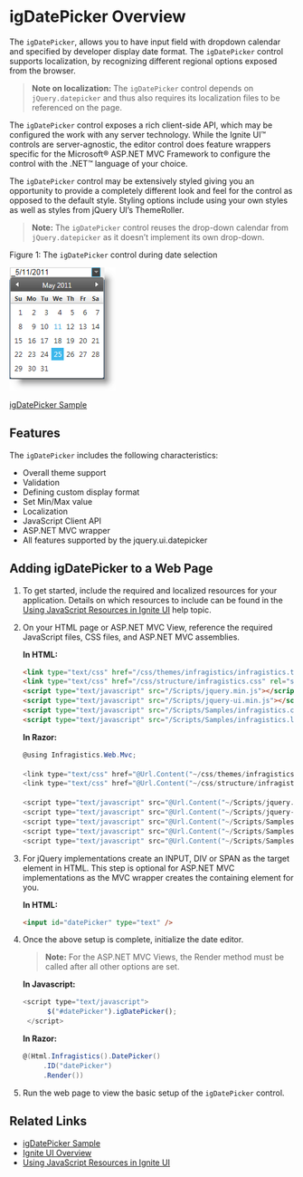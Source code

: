 ﻿<!--
|metadata|
{
    "fileName": "igdatepicker-overview",
    "controlName": "igDatePicker",
    "tags": ["Editing","Getting Started"]
}
|metadata|
-->

# igDatePicker Overview


The `igDatePicker`, allows you to have input field with dropdown calendar and specified by developer display date format. The `igDatePicker` control supports localization, by recognizing different regional options exposed from the browser.

> **Note on localization:** The `igDatePicker` control depends on `jQuery.datepicker` and thus also requires its localization files to be referenced on the page.

The `igDatePicker` control exposes a rich client-side API, which may be configured the work with any server technology. While the Ignite UI™ controls are server-agnostic, the editor control does feature wrappers specific for the Microsoft® ASP.NET MVC Framework to configure the control with the .NET™ language of your choice.

The `igDatePicker` control may be extensively styled giving you an opportunity to provide a completely different look and feel for the control as opposed to the default style. Styling options include using your own styles as well as styles from jQuery UI’s ThemeRoller.

> **Note:** The `igDatePicker` control reuses the drop-down calendar from `jQuery.datepicker` as it doesn’t implement its own drop-down.

Figure 1: The `igDatePicker` control during date selection

![](images/igDatePicker_Overview_Pic1.png)

[igDatePicker Sample](%%SamplesUrl%%/date-picker/basic-usage)

## Features

The `igDatePicker` includes the following characteristics:

-   Overall theme support
-   Validation
-   Defining custom display format
-   Set Min/Max value
-   Localization
-   JavaScript Client API
-   ASP.NET MVC wrapper
-   All features supported by the jquery.ui.datepicker


## Adding igDatePicker to a Web Page

1.  To get started, include the required and localized resources for your application. Details on which resources to include can be found in the [Using JavaScript Resources in Ignite UI](Deployment-Guide-JavaScript-Resources.html) help topic.
2.  On your HTML page or ASP.NET MVC View, reference the required JavaScript files, CSS files, and ASP.NET MVC assemblies.

    **In HTML:**

    ```html
    <link type="text/css" href="/css/themes/infragistics/infragistics.theme.css" rel="stylesheet" />
    <link type="text/css" href="/css/structure/infragistics.css" rel="stylesheet" />
    <script type="text/javascript" src="/Scripts/jquery.min.js"></script>
    <script type="text/javascript" src="/Scripts/jquery-ui.min.js"></script>
    <script type="text/javascript" src="/Scripts/Samples/infragistics.core.js"></script>
	<script type="text/javascript" src="/Scripts/Samples/infragistics.lob.js"></script>
    ```

    **In Razor:**

    ```csharp
    @using Infragistics.Web.Mvc;

    <link type="text/css" href="@Url.Content("~/css/themes/infragistics/infragistics.theme.css")" rel="stylesheet" />
    <link type="text/css" href="@Url.Content("~/css/structure/infragistics.css")" rel="stylesheet" />

    <script type="text/javascript" src="@Url.Content("~/Scripts/jquery.min.js")"></script>
    <script type="text/javascript" src="@Url.Content("~/Scripts/jquery-ui.min.js")"></script>
    <script type="text/javascript" src="@Url.Content("~/Scripts/Samples/infragistics.core.js")"></script>
	<script type="text/javascript" src="@Url.Content("~/Scripts/Samples/infragistics.lob.js")"></script>
    <script type="text/javascript" src="@Url.Content("~/Scripts/Samples/modules/i18n/regional/infragistics.ui.regional-en.js")"></script>
    ```

3.  For jQuery implementations create an INPUT, DIV or SPAN as the target element in HTML. This step is optional for ASP.NET MVC implementations as the MVC wrapper creates the containing element for you.

    **In HTML:**

    ```html
    <input id="datePicker" type="text" />
    ```

4.  Once the above setup is complete, initialize the date editor.

    > **Note:** For the ASP.NET MVC Views, the Render method must be called after all other options are set.

    **In Javascript:**

    ```js
    <script type="text/javascript">
          $("#datePicker").igDatePicker();
     </script>
    ```

    **In Razor:**

    ```csharp
    @(Html.Infragistics().DatePicker()
         .ID("datePicker")
         .Render())
    ```

5.  Run the web page to view the basic setup of the `igDatePicker` control.

## Related Links

-   [igDatePicker Sample](%%SamplesUrl%%/date-picker/basic-usage) 
-   [Ignite UI Overview](NetAdvantage-for-jQuery-Overview.html)  
-   [Using JavaScript Resources in Ignite UI](Deployment-Guide-JavaScript-Resources.html)

 

 


